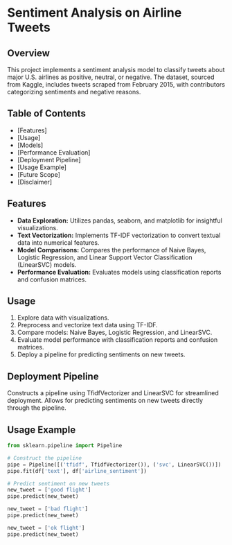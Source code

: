# Sentiment Analysis on Airline Tweets

## Overview

This project implements a sentiment analysis model to classify tweets about major U.S. airlines as positive, neutral, or negative. The dataset, sourced from Kaggle, includes tweets scraped from February 2015, with contributors categorizing sentiments and negative reasons.

## Table of Contents

- [Features]
- [Usage]
- [Models]
- [Performance Evaluation]
- [Deployment Pipeline]
- [Usage Example]
- [Future Scope]
- [Disclaimer]

## Features

- **Data Exploration:** Utilizes pandas, seaborn, and matplotlib for insightful visualizations.
- **Text Vectorization:** Implements TF-IDF vectorization to convert textual data into numerical features.
- **Model Comparisons:** Compares the performance of Naive Bayes, Logistic Regression, and Linear Support Vector Classification (LinearSVC) models.
- **Performance Evaluation:** Evaluates models using classification reports and confusion matrices.

## Usage

1. Explore data with visualizations.
2. Preprocess and vectorize text data using TF-IDF.
3. Compare models: Naive Bayes, Logistic Regression, and LinearSVC.
4. Evaluate model performance with classification reports and confusion matrices.
5. Deploy a pipeline for predicting sentiments on new tweets.

## Deployment Pipeline

Constructs a pipeline using TfidfVectorizer and LinearSVC for streamlined deployment. Allows for predicting sentiments on new tweets directly through the pipeline.

## Usage Example

```python
from sklearn.pipeline import Pipeline

# Construct the pipeline
pipe = Pipeline([('tfidf', TfidfVectorizer()), ('svc', LinearSVC())])
pipe.fit(df['text'], df['airline_sentiment'])

# Predict sentiment on new tweets
new_tweet = ['good flight']
pipe.predict(new_tweet)

new_tweet = ['bad flight']
pipe.predict(new_tweet)

new_tweet = ['ok flight']
pipe.predict(new_tweet)
